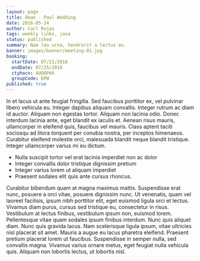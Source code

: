```yaml
---
layout: page
title: Dean - Paul Wedding
date: 2016-05-24
author: Carl Rojas
tags: weekly links, java
status: published
summary: Nam leo urna, hendrerit a lectus eu.
banner: images/banner/meeting-01.jpg
booking:
  startDate: 07/21/2018
  endDate: 07/25/2018
  ctyhocn: AUOOPHX
  groupCode: DPW
published: true
---
```

In et lacus ut ante feugiat fringilla. Sed faucibus porttitor ex, vel pulvinar libero vehicula eu. Integer dapibus aliquam convallis. Integer rutrum ac diam id auctor. Aliquam non egestas tortor. Aliquam non lacinia odio. Donec interdum lacinia ante, eget blandit ex iaculis et. Aenean risus mauris, ullamcorper in eleifend quis, faucibus vel mauris. Class aptent taciti sociosqu ad litora torquent per conubia nostra, per inceptos himenaeos. Curabitur eleifend molestie orci, malesuada blandit neque blandit tristique. Integer ullamcorper varius mi eu dictum.

* Nulla suscipit tortor vel erat lacinia imperdiet non ac dolor
* Integer convallis dolor tristique dignissim pretium
* Integer varius lorem ut aliquam imperdiet
* Praesent sodales elit quis ante cursus rhoncus.

Curabitur bibendum quam at magna maximus mattis. Suspendisse erat nunc, posuere a orci vitae, posuere dignissim nunc. Ut venenatis, quam vel laoreet facilisis, ipsum nibh porttitor elit, eget euismod ligula orci et lectus. Vivamus diam purus, cursus sed tristique eu, consectetur in risus. Vestibulum at lectus finibus, vestibulum ipsum non, euismod lorem. Pellentesque vitae quam sodales ipsum finibus interdum. Nunc quis aliquet diam. Nunc quis gravida lacus. Nam scelerisque ligula ipsum, vitae ultricies nisl placerat sit amet. Mauris a augue eu lacus pharetra eleifend. Praesent pretium placerat lorem ut faucibus. Suspendisse in semper nulla, sed convallis magna. Vivamus varius ornare metus, eget feugiat nulla vehicula quis. Aliquam non lobortis lectus, ut lobortis nisl.
